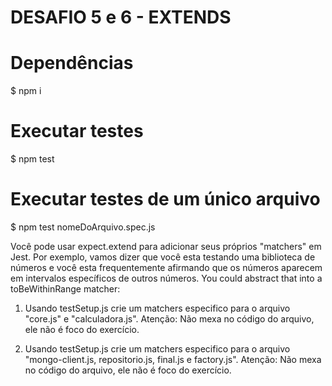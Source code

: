# DESAFIO 5 e 6 - EXTENDS 

# Dependências
$ npm i

# Executar testes
$ npm test

# Executar testes de um único arquivo
$ npm test nomeDoArquivo.spec.js

Você pode usar expect.extend para adicionar seus próprios "matchers" em Jest. Por exemplo, vamos dizer que você esta testando uma biblioteca de números e você esta frequentemente afirmando que os números aparecem em intervalos específicos de outros números. You could abstract that into a toBeWithinRange matcher:

1. Usando testSetup.js crie um matchers especifico para o arquivo "core.js" e "calculadora.js". Atenção: Não mexa no código do arquivo, ele não é foco do exercício.

2. Usando testSetup.js crie um matchers especifico para o arquivo "mongo-client.js, repositorio.js, final.js e factory.js". Atenção: Não mexa no código do arquivo, ele não é foco do exercício.

